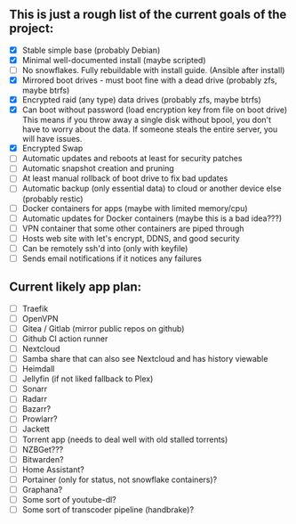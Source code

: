 ## This is just a rough list of the current goals of the project:

- [x] Stable simple base (probably Debian)
- [x] Minimal well-documented install (maybe scripted)
- [ ] No snowflakes. Fully rebuildable with install guide. (Ansible after install)
- [x] Mirrored boot drives - must boot fine with a dead drive (probably zfs, maybe btrfs)
- [x] Encrypted raid (any type) data drives (probably zfs, maybe btrfs)
- [x] Can boot without password (load encryption key from file on boot drive) This means if you throw away a single disk without bpool, you don't have to worry about the data. If someone steals the entire server, you will have issues.
- [x] Encrypted Swap
- [ ] Automatic updates and reboots at least for security patches
- [ ] Automatic snapshot creation and pruning
- [ ] At least manual rollback of boot drive to fix bad updates
- [ ] Automatic backup (only essential data) to cloud or another device else (probably restic)
- [ ] Docker containers for apps (maybe with limited memory/cpu)
- [ ] Automatic updates for Docker containers (maybe this is a bad idea???)
- [ ] VPN container that some other containers are piped through
- [ ] Hosts web site with let's encrypt, DDNS, and good security
- [ ] Can be remotely ssh'd into (only with keyfile)
- [ ] Sends email notifications if it notices any failures

## Current likely app plan:

- [ ] Traefik
- [ ] OpenVPN
- [ ] Gitea / Gitlab (mirror public repos on github)
- [ ] Github CI action runner
- [ ] Nextcloud
- [ ] Samba share that can also see Nextcloud and has history viewable
- [ ] Heimdall
- [ ] Jellyfin (if not liked fallback to Plex)
- [ ] Sonarr
- [ ] Radarr
- [ ] Bazarr?
- [ ] Prowlarr?
- [ ] Jackett
- [ ] Torrent app (needs to deal well with old stalled torrents)
- [ ] NZBGet???
- [ ] Bitwarden?
- [ ] Home Assistant?
- [ ] Portainer (only for status, not snowflake containers)?
- [ ] Graphana?
- [ ] Some sort of youtube-dl?
- [ ] Some sort of transcoder pipeline (handbrake)?
